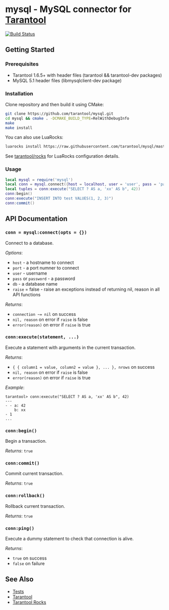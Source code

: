 # mysql - MySQL connector for [Tarantool][]

[![Build Status](https://travis-ci.org/tarantool/mysql.png?branch=master)](https://travis-ci.org/tarantool/mysql)

## Getting Started

### Prerequisites

 * Tarantool 1.6.5+ with header files (tarantool && tarantool-dev packages)
 * MySQL 5.1 header files (libmysqlclient-dev package)

### Installation

Clone repository and then build it using CMake:

``` bash
git clone https://github.com/tarantool/mysql.git
cd mysql && cmake . -DCMAKE_BUILD_TYPE=RelWithDebugInfo
make
make install
```

You can also use LuaRocks:

``` bash
luarocks install https://raw.githubusercontent.com/tarantool/mysql/master/mysql-scm-1.rockspec --local
```

See [tarantool/rocks][TarantoolRocks] for LuaRocks configuration details.

### Usage

``` lua
local mysql = require('mysql')
local conn = mysql.connect({host = localhost, user = 'user', pass = 'pass', db = 'db'})
local tuples = conn:execute("SELECT ? AS a, 'xx' AS b", 42))
conn:begin()
conn:execute("INSERT INTO test VALUES(1, 2, 3)")
conn:commit()
```

## API Documentation

### `conn = mysql:connect(opts = {})`

Connect to a database.

*Options*:

 - `host` - a hostname to connect
 - `port` - a port numner to connect
 - `user` - username
 - `pass` or `password` - a password
 - `db` - a database name
 - `raise` = false - raise an exceptions instead of returning nil, reason in
   all API functions

*Returns*:

 - `connection ~= nil` on success
 - `nil, reason` on error if `raise` is false
 - `error(reason)` on error if `raise` is true

### `conn:execute(statement, ...)`

Execute a statement with arguments in the current transaction.

*Returns*:
 - `{ { column1 = value, column2 = value }, ... }, nrows` on success
 - `nil, reason` on error if `raise` is false
 - `error(reason)` on error if `raise` is true

*Example*:
```
tarantool> conn:execute("SELECT ? AS a, 'xx' AS b", 42)
---
- - a: 42
    b: xx
- 1
...
```

### `conn:begin()`

Begin a transaction.

*Returns*: `true`

### `conn:commit()`

Commit current transaction.

*Returns*: `true`

### `conn:rollback()`

Rollback current transaction.

*Returns*: `true`

### `conn:ping()`

Execute a dummy statement to check that connection is alive.

*Returns*:

 - `true` on success
 - `false` on failure

## See Also

 * [Tests][]
 * [Tarantool][]
 * [Tarantool Rocks][TarantoolRocks]

[Tarantool]: http://github.com/tarantool/tarantool
[Tests]: https://github.com/tarantool/mysql/tree/master/test
[TarantoolRocks]: https://github.com/tarantool/rocks
